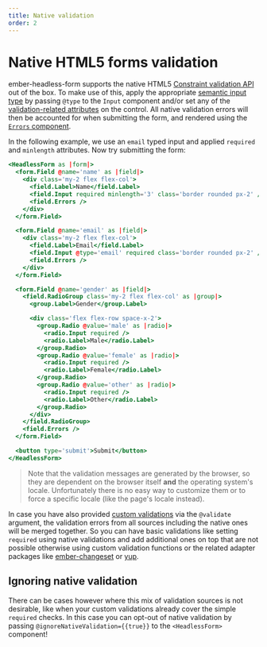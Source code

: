 ```yaml
---
title: Native validation
order: 2
---
```


# Native HTML5 forms validation

ember-headless-form supports the native HTML5 [Constraint validation API](https://developer.mozilla.org/en-US/docs/Web/HTML/Constraint_validation) out of the box. To make use of this, apply the appropriate [semantic input type](https://developer.mozilla.org/en-US/docs/Web/HTML/Constraint_validation#semantic_input_types) by passing `@type` to the `Input` component and/or set any of the [validation-related attributes](https://developer.mozilla.org/en-US/docs/Web/HTML/Constraint_validation#validation-related_attributes) on the control.
All native validation errors will then be accounted for when submitting the form, and rendered using the [`Errors` component](./index.md#rendering-validation-errors).

In the following example, we use an `email` typed input and applied `required` and `minlength` attributes. Now try submitting the form:

```hbs preview-template
<HeadlessForm as |form|>
  <form.Field @name='name' as |field|>
    <div class='my-2 flex flex-col'>
      <field.Label>Name</field.Label>
      <field.Input required minlength='3' class='border rounded px-2' />
      <field.Errors />
    </div>
  </form.Field>

  <form.Field @name='email' as |field|>
    <div class='my-2 flex flex-col'>
      <field.Label>Email</field.Label>
      <field.Input @type='email' required class='border rounded px-2' />
      <field.Errors />
    </div>
  </form.Field>

  <form.Field @name='gender' as |field|>
    <field.RadioGroup class='my-2 flex flex-col' as |group|>
      <group.Label>Gender</group.Label>

      <div class='flex flex-row space-x-2'>
        <group.Radio @value='male' as |radio|>
          <radio.Input required />
          <radio.Label>Male</radio.Label>
        </group.Radio>
        <group.Radio @value='female' as |radio|>
          <radio.Input required />
          <radio.Label>Female</radio.Label>
        </group.Radio>
        <group.Radio @value='other' as |radio|>
          <radio.Input required />
          <radio.Label>Other</radio.Label>
        </group.Radio>
      </div>
    </field.RadioGroup>
    <field.Errors />
  </form.Field>

  <button type='submit'>Submit</button>
</HeadlessForm>
```

> Note that the validation messages are generated by the browser, so they are dependent on the browser itself **and** the operating system's locale. Unfortunately there is no easy way to customize them or to force a specific locale (like the page's locale instead).

In case you have also provided [custom validations](./custom-validation.md) via the `@validate` argument, the validation errors from all sources including the native ones will be merged together. So you can have basic validations like setting `required` using native validations and add additional ones on top that are not possible otherwise using custom validation functions or the related adapter packages like [ember-changeset](./ember-changeset.md) or [yup](yup.md).

## Ignoring native validation

There can be cases however where this mix of validation sources is not desirable, like when your custom validations already cover the simple `required` checks. In this case you can opt-out of native validation by passing `@ignoreNativeValidation={{true}}` to the `<HeadlessForm>` component!
